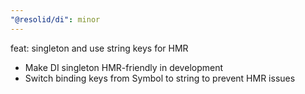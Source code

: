 ```yaml
---
"@resolid/di": minor
---
```


feat: singleton and use string keys for HMR

- Make DI singleton HMR-friendly in development
- Switch binding keys from Symbol to string to prevent HMR issues
